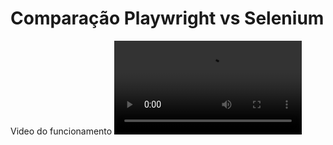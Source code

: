 # Comparação Playwright vs Selenium

Video do funcionamento
![Vídeo do Funcionamento](./Funcionamento.mp4)
